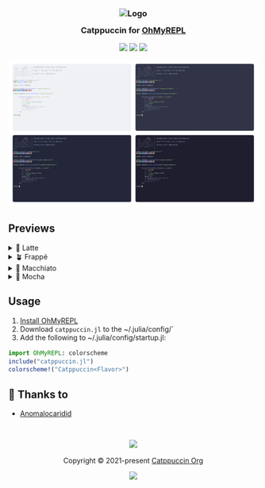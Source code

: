 <h3 align="center">
	<img src="https://raw.githubusercontent.com/catppuccin/catppuccin/main/assets/logos/exports/1544x1544_circle.png" width="100" alt="Logo"/><br/>
	<img src="https://raw.githubusercontent.com/catppuccin/catppuccin/main/assets/misc/transparent.png" height="30" width="0px"/>
	Catppuccin for <a href="https://kristofferc.github.io/OhMyREPL.jl/latest/">OhMyREPL</a>
	<img src="https://raw.githubusercontent.com/catppuccin/catppuccin/main/assets/misc/transparent.png" height="30" width="0px"/>
</h3>

<p align="center">
	<a href="https://github.com/catppuccin/ohmyrepl/stargazers"><img src="https://img.shields.io/github/stars/catppuccin/ohmyrepl?colorA=363a4f&colorB=b7bdf8&style=for-the-badge"></a>
	<a href="https://github.com/catppuccin/ohmyrepl/issues"><img src="https://img.shields.io/github/issues/catppuccin/ohmyrepl?colorA=363a4f&colorB=f5a97f&style=for-the-badge"></a>
	<a href="https://github.com/catppuccin/ohmyrepl/contributors"><img src="https://img.shields.io/github/contributors/catppuccin/ohmyrepl?colorA=363a4f&colorB=a6da95&style=for-the-badge"></a>
</p>

<p align="center">
	<img src="./assets/preview.webp"/>
</p>

## Previews

<details>
<summary>🌻 Latte</summary>
<img src="./assets/latte.webp"/>
</details>
<details>
<summary>🪴 Frappé</summary>
<img src="./assets/frappe.webp"/>
</details>
<details>
<summary>🌺 Macchiato</summary>
<img src="./assets/macchiato.webp"/>
</details>
<details>
<summary>🌿 Mocha</summary>
<img src="./assets/mocha.webp"/>
</details>

## Usage
1. [Install OhMyREPL](https://kristofferc.github.io/OhMyREPL.jl/latest/installation/)
2. Download `catppuccin.jl` to the ~/.julia/config/`
3. Add the following to ~/.julia/config/startup.jl:
```julia
import OhMyREPL: colorscheme
include("catppuccin.jl")
colorscheme!("Catppuccin<Flavor>")
```

## 💝 Thanks to

- [Anomalocaridid](https://github.com/Anomalocaridid)

&nbsp;

<p align="center">
	<img src="https://raw.githubusercontent.com/catppuccin/catppuccin/main/assets/footers/gray0_ctp_on_line.svg?sanitize=true" />
</p>

<p align="center">
	Copyright &copy; 2021-present <a href="https://github.com/catppuccin" target="_blank">Catppuccin Org</a>
</p>

<p align="center">
	<a href="https://github.com/catppuccin/catppuccin/blob/main/LICENSE"><img src="https://img.shields.io/static/v1.svg?style=for-the-badge&label=License&message=MIT&logoColor=d9e0ee&colorA=363a4f&colorB=b7bdf8"/></a>
</p>
